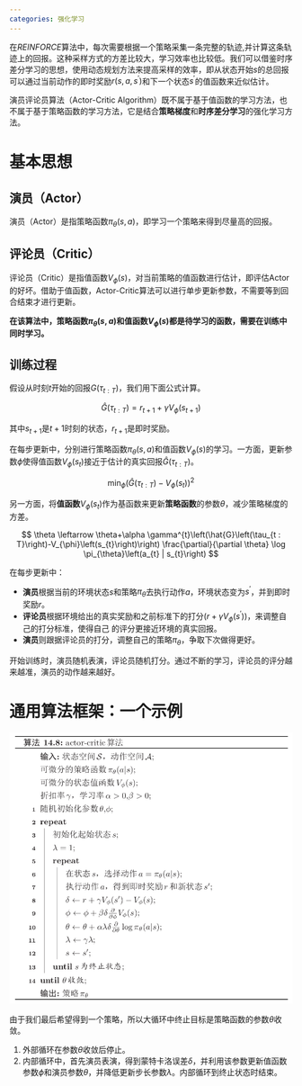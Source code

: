 ```yaml
---
categories: 强化学习
---
```


在$REINFORCE$算法中，每次需要根据一个策略采集一条完整的轨迹,并计算这条轨迹上的回报。这种采样方式的方差比较大，学习效率也比较低。我们可以借鉴时序差分学习的思想，使用动态规划方法来提高采样的效率，即从状态开始$s$的总回报可以通过当前动作的即时奖励$r(s,a,s^{\prime})$和下一个状态$s^{\prime}$的值函数来近似估计。

演员评论员算法（Actor-Critic Algorithm）既不属于基于值函数的学习方法，也不属于基于策略函数的学习方法，它是结合**策略梯度**和**时序差分学习**的强化学习方法。

# 基本思想

## 演员（Actor）

演员（Actor）是指策略函数$\pi_{\theta}(s, a)​$，即学习一个策略来得到尽量高的回报。

## 评论员（Critic）

评论员（Critic）是指值函数$V_{\phi}(s)​$，对当前策略的值函数进行估计，即评估Actor的好坏。借助于值函数，Actor-Critic算法可以进行单步更新参数，不需要等到回合结束才进行更新。

**在该算法中，策略函数$\pi_{\theta}(s, a)$和值函数$V_{\phi}(s)​$都是待学习的函数，需要在训练中同时学习。**

## 训练过程

假设从时刻$t$开始的回报$G\left(\tau_{t : T}\right)$，我们用下面公式计算。


$$
\hat{G}\left(\tau_{t : T}\right)=r_{t+1}+\gamma V_{\phi}\left(s_{t+1}\right)
$$


其中$s_{t+1}$是$t+1$时刻的状态，$r_{t+1}$是即时奖励。

在每步更新中，分别进行策略函数$\pi_{\theta}(s,a)​$和值函数$V_{\phi}(s)​$的学习。一方面，更新参数$\phi​$使得值函数$V_{\phi}(s_{t})​$接近于估计的真实回报$\hat{G}\left(\tau_{t : T}\right)​$。


$$
\min _{\phi}\left(\hat{G}\left(\tau_{t : T}\right)-V_{\phi}\left(s_{t}\right)\right)^{2}
$$


另一方面，将**值函数**$V_{\phi}(s_{t})$作为基函数来更新**策略函数**的参数$\theta$，减少策略梯度的方差。


$$
\theta \leftarrow \theta+\alpha \gamma^{t}\left(\hat{G}\left(\tau_{t : T}\right)-V_{\phi}\left(s_{t}\right)\right) \frac{\partial}{\partial \theta} \log \pi_{\theta}\left(a_{t} | s_{t}\right)
$$


在每步更新中：

- **演员**根据当前的环境状态$s$和策略$\pi_{\theta}$去执行动作$a$，环境状态变为$s^{\prime}$，并到即时奖励$r$。
- **评论员**根据环境给出的真实奖励和之前标准下的打分$\left(r+\gamma V_{\phi}\left(s^{\prime}\right)\right)$，来调整自己的打分标准，使得自己
  的评分更接近环境的真实回报。
- **演员**则跟据评论员的打分，调整自己的策略$\pi_{\theta}$，争取下次做得更好。

开始训练时，演员随机表演，评论员随机打分。通过不断的学习，评论员的评分越来越准，演员的动作越来越好。

# 通用算法框架：一个示例

![](../../img/ac.png)

由于我们最后希望得到一个策略，所以大循环中终止目标是策略函数的参数$\theta$收敛。

1. 外部循环在参数$\theta$收敛后停止。
2. 内部循环中，首先演员表演，得到蒙特卡洛误差$\delta$，并利用该参数更新值函数参数$\phi$和演员参数$\theta$，并降低更新步长参数$\lambda$。内部循环到终止状态时结束。